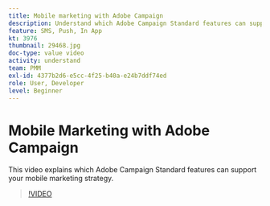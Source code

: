 ```yaml
---
title: Mobile marketing with Adobe Campaign
description: Understand which Adobe Campaign Standard features can support your mobile marketing strategy.
feature: SMS, Push, In App
kt: 3976
thumbnail: 29468.jpg
doc-type: value video
activity: understand
team: PMM
exl-id: 4377b2d6-e5cc-4f25-b40a-e24b7ddf74ed
role: User, Developer
level: Beginner
---
```

# Mobile Marketing with Adobe Campaign

This video explains which Adobe Campaign Standard features can support your mobile marketing strategy.

>[!VIDEO](https://video.tv.adobe.com/v/29468?quality=12&learn=on)
